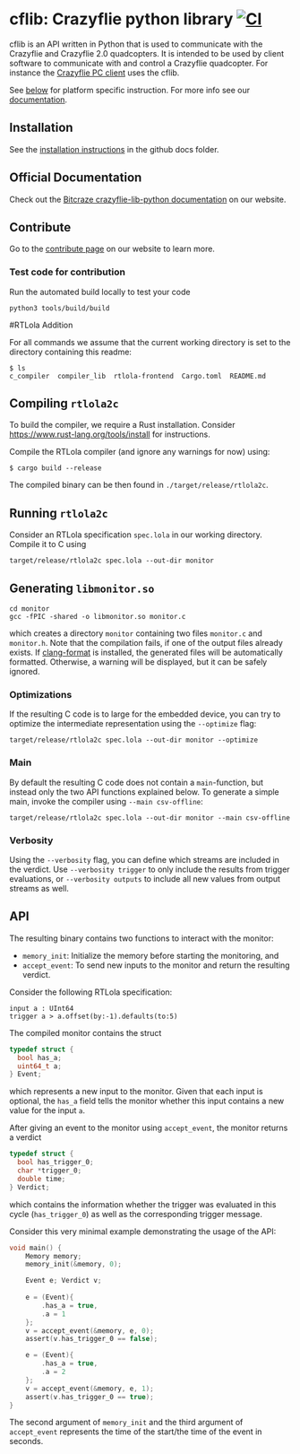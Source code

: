 # cflib: Crazyflie python library [![CI](https://github.com/bitcraze/crazyflie-lib-python/workflows/CI/badge.svg)](https://github.com/bitcraze/crazyflie-lib-python/actions)

cflib is an API written in Python that is used to communicate with the Crazyflie
and Crazyflie 2.0 quadcopters. It is intended to be used by client software to
communicate with and control a Crazyflie quadcopter. For instance the [Crazyflie PC client](https://www.github.com/bitcraze/crazyflie-clients-python)  uses the cflib.

See [below](#platform-notes) for platform specific instruction.
For more info see our [documentation](https://www.bitcraze.io/documentation/repository/crazyflie-lib-python/master/).

## Installation
See the [installation instructions](docs/installation/install.md) in the github docs folder.

## Official Documentation

Check out the [Bitcraze crazyflie-lib-python documentation](https://www.bitcraze.io/documentation/repository/crazyflie-lib-python/master/) on our website.

## Contribute
Go to the [contribute page](https://www.bitcraze.io/contribute/) on our website to learn more.

### Test code for contribution
Run the automated build locally to test your code

	python3 tools/build/build

#RTLola Addition

For all commands we assume that the current working directory is set to the directory containing this readme:
```
$ ls
c_compiler  compiler_lib  rtlola-frontend  Cargo.toml  README.md
```

## Compiling `rtlola2c`

To build the compiler, we require a Rust installation. Consider https://www.rust-lang.org/tools/install for instructions.

Compile the RTLola compiler (and ignore any warnings for now) using:
```
$ cargo build --release
```

The compiled binary can be then found in `./target/release/rtlola2c`.

## Running `rtlola2c`

Consider an RTLola specification `spec.lola` in our working directory. Compile it to C using

```
target/release/rtlola2c spec.lola --out-dir monitor
```

## Generating `libmonitor.so`

```
cd monitor
gcc -fPIC -shared -o libmonitor.so monitor.c
```

which creates a directory `monitor` containing two files `monitor.c` and `monitor.h`.
Note that the compilation fails, if one of the output files already exists.
If [clang-format](https://clang.llvm.org/docs/ClangFormat.html) is installed, the generated files will be automatically formatted.
Otherwise, a warning will be displayed, but it can be safely ignored.

### Optimizations

If the resulting C code is to large for the embedded device, you can try to optimize the intermediate representation using the `--optimize` flag:

```
target/release/rtlola2c spec.lola --out-dir monitor --optimize
```

### Main

By default the resulting C code does not contain a `main`-function, but instead only the two API functions explained below.
To generate a simple main, invoke the compiler using `--main csv-offline`:

```
target/release/rtlola2c spec.lola --out-dir monitor --main csv-offline
```

### Verbosity

Using the `--verbosity` flag, you can define which streams are included in the verdict.
Use `--verbosity trigger` to only include the results from trigger evaluations, or `--verbosity outputs` to include all new values from output streams as well.

## API

The resulting binary contains two functions to interact with the monitor:

- `memory_init`: Initialize the memory before starting the monitoring, and
- `accept_event`: To send new inputs to the monitor and return the resulting verdict.

Consider the following RTLola specification:
```
input a : UInt64
trigger a > a.offset(by:-1).defaults(to:5)
```
The compiled monitor contains the struct
```c
typedef struct {
  bool has_a;
  uint64_t a;
} Event;
```
which represents a new input to the monitor.
Given that each input is optional, the `has_a` field tells the monitor whether this input contains a new value for the input `a`.

After giving an event to the monitor using `accept_event`, the monitor returns a verdict
```c
typedef struct {
  bool has_trigger_0;
  char *trigger_0;
  double time;
} Verdict;
```
which contains the information whether the trigger was evaluated in this cycle (`has_trigger_0`) as well as the corresponding trigger message.

Consider this very minimal example demonstrating the usage of the API:
```c
void main() {
	Memory memory;
	memory_init(&memory, 0);

	Event e; Verdict v;
	
	e = (Event){
		.has_a = true,
		.a = 1
	};
	v = accept_event(&memory, e, 0);
	assert(v.has_trigger_0 == false);

	e = (Event){
		.has_a = true,
		.a = 2
	};
	v = accept_event(&memory, e, 1);
	assert(v.has_trigger_0 == true);
}
```
The second argument of `memory_init` and the third argument of `accept_event` represents the time of the start/the time of the event in seconds.
